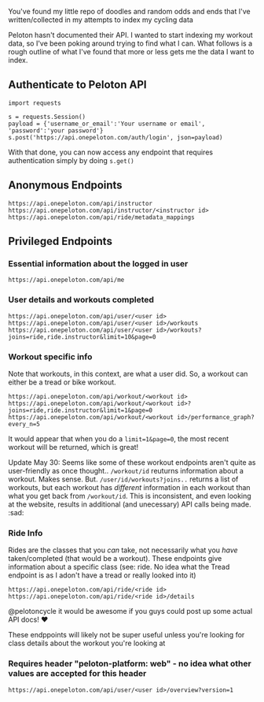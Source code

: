 You've found my little repo of doodles and random odds and ends that I've written/collected in my attempts to index my 
cycling data

Peloton hasn't documented their API. I wanted to start indexing my workout data, so I've been poking around trying to 
find what I can. What follows is a rough outline of what I've found that more or less gets me the data I want to index.

## Authenticate to Peloton API
```
import requests

s = requests.Session()
payload = {'username_or_email':'Your username or email', 'password':'your password'}
s.post('https://api.onepeloton.com/auth/login', json=payload)
```

With that done, you can now access any endpoint that requires authentication simply by doing `s.get()`

## Anonymous Endpoints
```
https://api.onepeloton.com/api/instructor
https://api.onepeloton.com/api/instructor/<instructor id>
https://api.onepeloton.com/api/ride/metadata_mappings
```

## Privileged Endpoints

### Essential information about the logged in user
```
https://api.onepeloton.com/api/me
```

### User details and workouts completed
```
https://api.onepeloton.com/api/user/<user id>
https://api.onepeloton.com/api/user/<user id>/workouts
https://api.onepeloton.com/api/user/<user id>/workouts?joins=ride,ride.instructor&limit=10&page=0
```

### Workout specific info

Note that workouts, in this context, are what a user did. So, a workout can either be a tread or bike workout.
```
https://api.onepeloton.com/api/workout/<workout id>
https://api.onepeloton.com/api/workout/<workout id>?joins=ride,ride.instructor&limit=1&page=0
https://api.onepeloton.com/api/workout/<workout id>/performance_graph?every_n=5
```

It would appear that when you do a `limit=1&page=0`, the most recent workout will be returned, which is great!

Update May 30: Seems like some of these workout endpoints aren't quite as user-friendly as once thought.. `/workout/id`
reuturns information about a workout. Makes sense. But. `/user/id/workouts?joins..` returns a list of workouts, but each
workout has _*different*_ information in each workout than what you get back from `/workout/id`. This is inconsistent,
and even looking at the website, results in additional (and unecessary) API calls being made. :sad:

### Ride Info

Rides are the classes that you _can_ take, not necessarily what you _have_ taken/completed (that would be a workout). 
These endpoints give information about a specific class (see: ride. No idea what the Tread endpoint is as I adon't have 
a tread or really looked into it)
```
https://api.onepeloton.com/api/ride/<ride id>
https://api.onepeloton.com/api/ride/<ride id>/details
```

@pelotoncycle it would be awesome if you guys could post up some actual API docs! :heart: 

These endppoints will likely not be super useful unless you're looking for class details about the workout you're 
looking at

### Requires header "peloton-platform: web" - no idea what other values are accepted for this header
```
https://api.onepeloton.com/api/user/<user id>/overview?version=1
```
